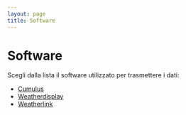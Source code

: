 ```yaml
---
layout: page
title: Software
---
```

 
# Software

Scegli dalla lista il software utilizzato per trasmettere i dati:

 - [Cumulus](#)
 - [Weatherdisplay](#)
 - [Weatherlink](#)

